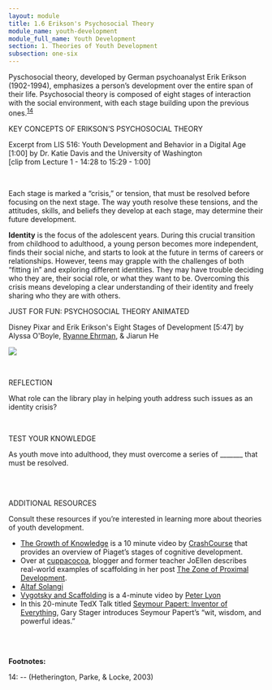 ```yaml
---
layout: module
title: 1.6 Erikson's Psychosocial Theory
module_name: youth-development
module_full_name: Youth Development
section: 1. Theories of Youth Development
subsection: one-six
---
```


Pyschosocial theory, developed by German psychoanalyst Erik Erikson (1902-1994), emphasizes a person’s development over the entire span of their life. Psychosocial theory is composed of eight stages of interaction with the social environment, with each stage building upon the previous ones.<sup>[14](#fn14)</sup> 

<div class="explanatory">  
  <p><span class="box-title">KEY CONCEPTS OF ERIKSON’S PSYCHOSOCIAL THEORY</span></p> 
  <p>Excerpt from LIS 516: Youth Development and Behavior in a Digital Age [1:00] by Dr. Katie Davis and the University of Washington 
<br>
[clip from Lecture 1 - 14:28 to 15:29 - 1:00]
</p> 
</div>
<br>

Each stage is marked a “crisis,” or tension, that must be resolved before focusing on the next stage. The way youth resolve these tensions, and the attitudes, skills, and beliefs they develop at each stage, may determine their future development.  

**Identity** is the focus of the adolescent years. During this crucial transition from childhood to adulthood, a young person becomes more independent, finds their social niche, and starts to look at the future in terms of careers or relationships. However, teens may grapple with the challenges of both “fitting in” and exploring different identities. They may have trouble deciding who they are, their social role, or what they want to be. Overcoming this crisis means developing a clear understanding of their identity and freely sharing who they are with others. 

<div class="case_study_box">  
  <p><span class="box-title">JUST FOR FUN: PSYCHOSOCIAL THEORY ANIMATED</span></p> 
  <p>Disney Pixar and Erik Erikson's Eight Stages of Development [5:47] by Alyssa O'Boyle, <a href="https://www.youtube.com/channel/UCpaHNJGTMPFtM-Rmd_RsfzA">Ryanne Ehrman</a>, & Jiarun He</p>
  
<p><span><a href="https://www.youtube.com/watch?v=OhBbE8hSz1I” target="_blank"><img src="https://img.youtube.com/vi/OhBbE8hSz1I/0.jpg"/></a></span>
</div>
<br>
    
<div class="reflection"> 

  <p><span class="box-title">REFLECTION</span></p> 

  <p>What role can the library play in helping youth address such issues as an identity crisis?</p>
</div>
<br>

<div class="reflection"> 

  <p><span class="box-title">TEST YOUR KNOWLEDGE</span></p> 

  <p>As youth move into adulthood, they must overcome a series of _______ that must be resolved. </p> 
</div>
<br>
<br>

<div class="explanatory">  

  <p><span class="box-title">ADDITIONAL RESOURCES</span></p> 
  <p>Consult these resources if you’re interested in learning more about theories of youth development.</p>

<ul>
  <li><a href="https://youtu.be/8nz2dtv--ok">The Growth of Knowledge</a> is a 10 minute video by <a href="https://www.youtube.com/channel/UCX6b17PVsYBQ0ip5gyeme-Q">CrashCourse</a> that provides an overview of Piaget’s stages of cognitive development.</li>
  <li>Over at <a href="http://www.cuppacocoa.com/t">cuppacocoa</a>, blogger and former teacher JoEllen describes real-world examples of scaffolding in her post <a href="http://www.cuppacocoa.com/the-zone-of-proximal-development/">The Zone of Proximal Development</a>. </li>
  <li><a href="https://youtu.be/SzOTvkY3jOE>Lev Vygotsky’s Theory of Cognitive Development</a> is an 11-minute video by <a href="https://www.youtube.com/channel/UCJehV0NnCkUsLu0QepRnPTg">Altaf Solangi</a></li>
  <li><a href="https://youtu.be/4AoLk5nbliM">Vygotsky and Scaffolding</a> is a 4-minute video by <a href="https://www.youtube.com/channel/UCHthk9ptjiSjD_VcCZB3ehA">Peter Lyon</a></li>
  <li>In this 20-minute TedX Talk titled <a href="https://www.youtube.com/watch?v=6-dFTmdX1kU">Seymour Papert: Inventor of Everything</a>, Gary Stager introduces Seymour Papert’s “wit, wisdom, and powerful ideas.”</li>
</ul>

</div> 
<br>
<br>

**Footnotes:**

<a name="fn14">14</a>:  -- (Hetherington, Parke, & Locke, 2003)
